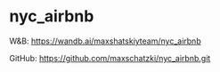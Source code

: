 # nyc_airbnb
W&B:
https://wandb.ai/maxshatskiyteam/nyc_airbnb

GitHub:
https://github.com/maxschatzki/nyc_airbnb.git
